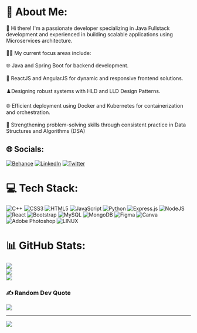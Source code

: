 # 💫 About Me:
👋 Hi there! I'm a passionate developer specializing in Java Fullstack development and experienced in building scalable applications using Microservices architecture.<br><br>📖🔄 My current focus areas include:<br><br>🌐 Java and Spring Boot for backend development.<br><br>🤝 ReactJS and AngularJS for dynamic and responsive frontend solutions.<br><br>♟️Designing robust systems with HLD and LLD Design Patterns.
<br><br>🌐 Efficient deployment using Docker and Kubernetes for containerization and orchestration.<br><br>🔄 Strengthening problem-solving skills through consistent practice in Data Structures and Algorithms (DSA)


## 🌐 Socials:
[![Behance](https://img.shields.io/badge/Behance-1769ff?logo=behance&logoColor=white)](https://behance.net/abhishekkr4) [![LinkedIn](https://img.shields.io/badge/LinkedIn-%230077B5.svg?logo=linkedin&logoColor=white)](https://linkedin.com/in/abhishekhitk) [![Twitter](https://img.shields.io/badge/Twitter-%231DA1F2.svg?logo=Twitter&logoColor=white)](https://twitter.com/abh1shekkr) 

# 💻 Tech Stack:
![C++](https://img.shields.io/badge/c++-%2300599C.svg?style=flat&logo=c%2B%2B&logoColor=white) ![CSS3](https://img.shields.io/badge/css3-%231572B6.svg?style=flat&logo=css3&logoColor=white) ![HTML5](https://img.shields.io/badge/html5-%23E34F26.svg?style=flat&logo=html5&logoColor=white) ![JavaScript](https://img.shields.io/badge/javascript-%23323330.svg?style=flat&logo=javascript&logoColor=%23F7DF1E) ![Python](https://img.shields.io/badge/python-3670A0?style=flat&logo=python&logoColor=ffdd54) ![Express.js](https://img.shields.io/badge/express.js-%23404d59.svg?style=flat&logo=express&logoColor=%2361DAFB) ![NodeJS](https://img.shields.io/badge/node.js-6DA55F?style=flat&logo=node.js&logoColor=white) ![React](https://img.shields.io/badge/react-%2320232a.svg?style=flat&logo=react&logoColor=%2361DAFB) ![Bootstrap](https://img.shields.io/badge/bootstrap-%23563D7C.svg?style=flat&logo=bootstrap&logoColor=white) ![MySQL](https://img.shields.io/badge/mysql-%2300f.svg?style=flat&logo=mysql&logoColor=white) ![MongoDB](https://img.shields.io/badge/MongoDB-%234ea94b.svg?style=flat&logo=mongodb&logoColor=white) 	![Figma](https://img.shields.io/badge/figma-%23F24E1E.svg?style=flat&logo=figma&logoColor=white) ![Canva](https://img.shields.io/badge/Canva-%2300C4CC.svg?style=flat&logo=Canva&logoColor=white) ![Adobe Photoshop](https://img.shields.io/badge/adobephotoshop-%2331A8FF.svg?style=flat&logo=adobephotoshop&logoColor=white) ![LINUX](https://img.shields.io/badge/Linux-FCC624?style=flat&logo=linux&logoColor=black)
# 📊 GitHub Stats:
![](https://github-readme-stats.vercel.app/api?username=abhishekk7r&theme=nightowl&hide_border=false&include_all_commits=false&count_private=false)<br/>
![](https://github-readme-streak-stats.herokuapp.com/?user=abhishekk7r&theme=nightowl&hide_border=false)<br/>
![](https://github-readme-stats.vercel.app/api/top-langs/?username=abhishekk7r&theme=nightowl&hide_border=false&include_all_commits=false&count_private=false&layout=compact)

### ✍️ Random Dev Quote
![](https://quotes-github-readme.vercel.app/api?type=horizontal&theme=tokyonight)

---
[![](https://visitcount.itsvg.in/api?id=abhishekk7r&icon=9&color=1)](https://visitcount.itsvg.in)

<!-- Proudly created with GPRM ( https://gprm.itsvg.in ) -->
